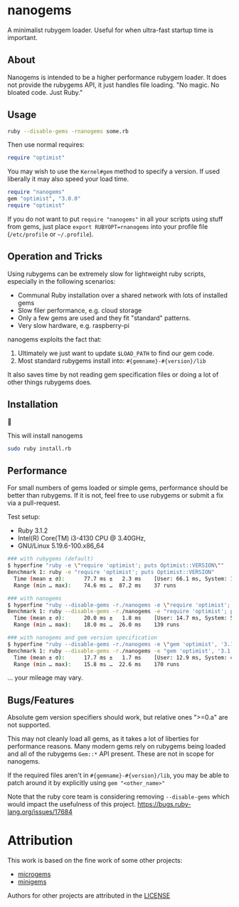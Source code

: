 # nanogems
A minimalist rubygem loader.  Useful for when ultra-fast startup time is important.

## About

Nanogems is intended to be a higher performance rubygem loader.  It does not provide the rubygems API, it just handles file loading. "No magic. No bloated code. Just Ruby."

## Usage

```sh
ruby --disable-gems -rnanogems some.rb
```

Then use normal requires:

```ruby
require "optimist"
```

You may wish to use the `Kernel#gem` method to specify a version.  If used liberally it may also speed your load time.

```ruby
require "nanogems"
gem "optimist", "3.0.0"
require "optimist"
```

If you do not want to put `require "nanogems"` in all your scripts using stuff from gems, just place `export RUBYOPT=rnanogems` into your profile file (`/etc/profile` or `~/.profile`).

## Operation and Tricks

Using rubygems can be extremely slow for lightweight ruby scripts, especially in the following scenarios:

+ Communal Ruby installation over a shared network with lots of installed gems
+ Slow filer performance, e.g. cloud storage
+ Only a few gems are used and they fit "standard" patterns.
+ Very slow hardware, e.g. raspberry-pi

nanogems exploits the fact that:
1. Ultimately we just want to update `$LOAD_PATH` to find our gem code.
2. Most standard rubygems install into: `#{gemname}-#{version}/lib`

It also saves time by not reading gem specification files or doing a lot of other things rubygems does.

## Installation

:construction:

This will install nanogems
```sh
sudo ruby install.rb
```
## Performance

For small numbers of gems loaded or simple gems, performance should be better than rubygems.  If it is not, feel free to use rubygems or submit a fix via a pull-request.

Test setup:
+ Ruby 3.1.2
+ Intel(R) Core(TM) i3-4130 CPU @ 3.40GHz, 
+ GNU/Linux 5.19.6-100.x86_64

```sh
### with rubygems (default)
$ hyperfine "ruby -e \"require 'optimist'; puts Optimist::VERSION\""
Benchmark 1: ruby -e "require 'optimist'; puts Optimist::VERSION"
  Time (mean ± σ):      77.7 ms ±   2.3 ms    [User: 66.1 ms, System: 10.7 ms]
  Range (min … max):    74.6 ms …  87.2 ms    37 runs

### with nanogems
$ hyperfine "ruby --disable-gems -r./nanogems -e \"require 'optimist'; puts Optimist::VERSION\""
Benchmark 1: ruby --disable-gems -r./nanogems -e "require 'optimist'; puts Optimist::VERSION"
  Time (mean ± σ):      20.0 ms ±   1.8 ms    [User: 14.7 ms, System: 5.0 ms]
  Range (min … max):    18.0 ms …  26.0 ms    139 runs

### with nanogems and gem version specification
$ hyperfine "ruby --disable-gems -r./nanogems -e \"gem 'optimist', '3.1.0'; require 'optimist'; puts Optimist::VERSION\""
Benchmark 1: ruby --disable-gems -r./nanogems -e "gem 'optimist', '3.1.0'; require 'optimist'; puts Optimist::VERSION"
  Time (mean ± σ):      17.7 ms ±   1.7 ms    [User: 12.9 ms, System: 4.5 ms]
  Range (min … max):    15.8 ms …  22.6 ms    170 runs
``` 
 
... your mileage may vary.

## Bugs/Features

Absolute gem version specifiers should work, but relative ones ">=0.a" are not supported.

This may not cleanly load all gems, as it takes a lot of liberties for performance reasons.  Many modern gems rely on rubygems being loaded and all of the rubygems `Gem::*` API present.  These are not in scope for nanogems.

If the required files aren't in `#{gemname}-#{version}/lib`, you may be able to patch around it by explicitly using `gem "<other_name>"`

Note that the ruby core team is considering removing `--disable-gems` which would impact the usefulness of this project.  https://bugs.ruby-lang.org/issues/17684

# Attribution

This work is based on the fine work of some other projects:
+ [microgems](https://github.com/botanicus/microgems) 
+ [minigems](https://github.com/fabien/minigems)

Authors for other projects are attributed in the [LICENSE](LICENSE)
